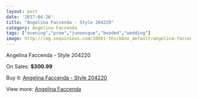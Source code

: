 ```yaml
---
layout: post
date: '2017-04-26'
title: "Angelina Faccenda - Style 204220"
category: Angelina Faccenda
tags: ["evening","prom","junoesque","beaded","wedding"]
image: http://img.sequinious.com/28881-thickbox_default/angelina-faccenda-style-204220.jpg
---
```

Angelina Faccenda - Style 204220

On Sales: **$300.99**
<a href="https://www.sequinious.com/angelina-faccenda/3797-angelina-faccenda-style-204220.html"><amp-img layout="responsive" width="600" height="600" src="//img.sequinious.com/28881-thickbox_default/angelina-faccenda-style-204220.jpg" alt="Angelina Faccenda - Style 204220 0" /></a>
<a href="https://www.sequinious.com/angelina-faccenda/3797-angelina-faccenda-style-204220.html"><amp-img layout="responsive" width="600" height="600" src="//img.sequinious.com/28883-thickbox_default/angelina-faccenda-style-204220.jpg" alt="Angelina Faccenda - Style 204220 1" /></a>
<a href="https://www.sequinious.com/angelina-faccenda/3797-angelina-faccenda-style-204220.html"><amp-img layout="responsive" width="600" height="600" src="//img.sequinious.com/28882-thickbox_default/angelina-faccenda-style-204220.jpg" alt="Angelina Faccenda - Style 204220 2" /></a>

Buy it: [Angelina Faccenda - Style 204220](https://www.sequinious.com/angelina-faccenda/3797-angelina-faccenda-style-204220.html "Angelina Faccenda - Style 204220")

View more: [Angelina Faccenda](https://www.sequinious.com/16-angelina-faccenda "Angelina Faccenda")